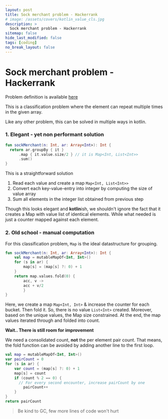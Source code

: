 ```yaml
---
layout: post
title: Sock merchant problem - Hackerrank
# image: /assets/covers/kotlin_value_cls.jpg
description: >
  Sock merchant problem - Hackerrank
sitemap: false
hide_last_modified: false
tags: [coding]
no_break_layout: false
---
```


# Sock merchant problem - Hackerrank

Problem definition is available [here](https://www.hackerrank.com/challenges/sock-merchant/problem)

This is a classification problem where the element can repeat multiple times in the given array. 


Like any other problem, this can be solved in multiple ways in kotlin.


### 1. Elegant - yet non performant solution

```kotlin
fun sockMerchant(n: Int, ar: Array<Int>): Int {
  return ar.groupBy { it }
      .map { it.value.size/2 } // it is Map<Int, List<Int>>
      .sum()
}
```

This is a straightforward solution

1. Read each value and create a map `Map<Int, List<Int>>`
2. Convert each key-value-entry into integer by computing the size of value array
3. Sum all elements in the integer list obtained from previous step


Though this looks elegant and **kotlin**ish, we shouldn't ignore the fact that it creates a Map with value list of identical elements. While what needed is just a counter mapped against each element.


### 2. Old school - manual computation

For this classification problem, `Map` is the ideal datastructure for grouping.

```kotlin
fun sockMerchant(n: Int, ar: Array<Int>): Int {
    val map = mutableMapOf<Int, Int>()
  	for (s in ar) {
        map[s] = (map[s] ?: 0) + 1
    }
  	return map.values.fold(0) { 
        acc, v ->
        acc + v/2
        }
}
```



Here, we create a map `Map<Int, Int>` & increase the counter for each bucket. Then fold it. So, there is no value `List<Int>` created. Moreover, based on the unique values, the Map size constrained. At the end, the map values iterated through and folded into count.



**Wait.. There is still room for improvement** 



We need a consolidated count, **not** the per element pair count. That means, the fold function can be avoided by adding another line to the first loop.

```kotlin
val map = mutableMapOf<Int, Int>()
var pairCount = 0
for (s in ar) {
    var count = (map[s] ?: 0) + 1
    map[s] = count
    if (count % 2 == 0) { 
      // For every second encounter, increase pairCount by one
        pairCount++
    }
}
return pairCount
```



> Be kind to GC, few more lines of code won't hurt